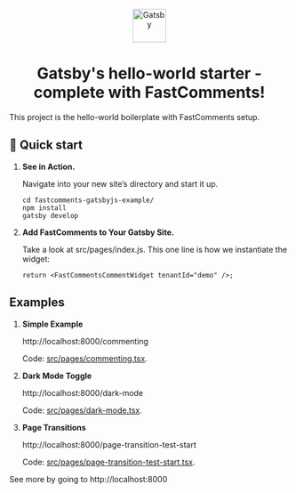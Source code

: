 <p align="center">
  <a href="https://www.gatsbyjs.org">
    <img alt="Gatsby" src="https://www.gatsbyjs.com/Gatsby-Monogram.svg" width="60" />
  </a>
</p>
<h1 align="center">
  Gatsby's hello-world starter - complete with FastComments!
</h1>

This project is the hello-world boilerplate with FastComments setup.

## 🚀 Quick start

1.  **See in Action.**

    Navigate into your new site’s directory and start it up.

    ```shell
    cd fastcomments-gatsbyjs-example/
    npm install
    gatsby develop
    ```

2.  **Add FastComments to Your Gatsby Site.**

    Take a look at src/pages/index.js. This one line is how we instantiate the widget:

    ```
    return <FastCommentsCommentWidget tenantId="demo" />;
    ```

## Examples

1. **Simple Example**

    http://localhost:8000/commenting
    
    Code: [src/pages/commenting.tsx](src/pages/commenting.tsx).


2. **Dark Mode Toggle**

    http://localhost:8000/dark-mode
    
    Code: [src/pages/dark-mode.tsx](src/pages/dark-mode.tsx).


2. **Page Transitions**

    http://localhost:8000/page-transition-test-start
    
    Code: [src/pages/page-transition-test-start.tsx](src/pages/page-transition-test-start.tsx).

See more by going to http://localhost:8000

